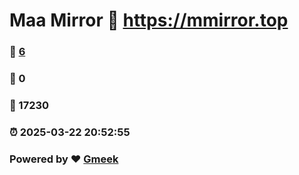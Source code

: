 # Maa Mirror :link: https://mmirror.top 
### :page_facing_up: [6](https://mmirror.top/tag.html) 
### :speech_balloon: 0 
### :hibiscus: 17230 
### :alarm_clock: 2025-03-22 20:52:55 
### Powered by :heart: [Gmeek](https://github.com/Meekdai/Gmeek)
